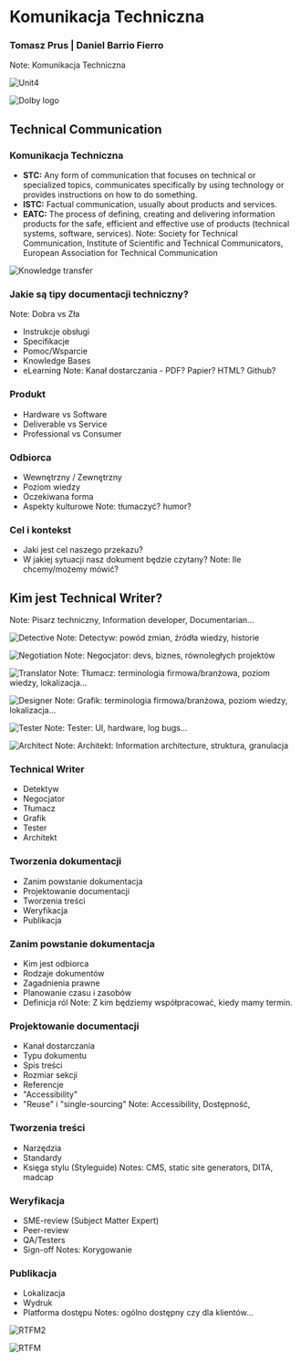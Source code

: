 # Komunikacja Techniczna
### Tomasz Prus | Daniel Barrio Fierro
Note: Komunikacja Techniczna



![Unit4](https://upload.wikimedia.org/wikipedia/commons/0/0b/Unit4_LogoLockup_RGB_Final.jpg)



![Dolby logo](http://logok.org/wp-content/uploads/2014/05/Dolby-logo.png)



## Technical Communication
### Komunikacja Techniczna



* **STC:** Any form of communication that focuses on technical or specialized topics, communicates specifically by using technology or provides instructions on how to do something.
* **ISTC:** Factual communication, usually about products and services.
* **EATC:** The process of defining, creating and delivering information products for the safe, efficient and effective use of products (technical systems, software, services).
Note:  Society for Technical Communication, Institute of Scientific and Technical Communicators, European Association for Technical Communication



![Knowledge transfer](https://solutions21.com/wp-content/uploads/2016/05/blog_KnowledgeTransfer_Buddy_fb-1024x536.jpg)



### **Jakie są tipy documentacji techniczny?**<!-- .element: style="font: 'Lato', Impact, sans-serif;" -->
Note: Dobra vs Zła



- Instrukcje obsługi<!-- .element: class="fragment" data-fragment-index="1" -->
- Specifikacje<!-- .element: class="fragment" data-fragment-index="2" -->
- Pomoc/Wsparcie<!-- .element: class="fragment" data-fragment-index="3" -->
- Knowledge Bases<!-- .element: class="fragment" data-fragment-index="4" -->
- eLearning<!-- .element: class="fragment" data-fragment-index="5" -->
Note: Kanał dostarczania - PDF? Papier? HTML? Github?



### Produkt
- Hardware vs Software
- Deliverable vs Service
- Professional vs Consumer



### Odbiorca
- Wewnętrzny / Zewnętrzny
- Poziom wiedzy
- Oczekiwana forma
- Aspekty kulturowe
Note: tłumaczyć? humor?



### Cel i kontekst
- Jaki jest cel naszego przekazu?
- W jakiej sytuacji nasz dokument będzie czytany?
Note: Ile chcemy/możemy mówić?


## Kim jest Technical Writer?
Note: Pisarz techniczny, Information developer, Documentarian...



![Detective](https://www.earthrangers.com/content/wildwire/detective.png)
Note: Detectyw: powód zmian, źródła wiedzy, historie



![Negotiation](https://cdn.munplanet.com/storage/uploads/52209627db7c13603b000001/topic/background_image/52e14088db7c1397780008a1/Negotiation.jpg)
Note: Negocjator: devs, biznes, równoległych projektów



![Translator](http://icons.iconarchive.com/icons/marcus-roberto/google-play/512/Google-Translate-icon.png)
Note: Tłumacz: terminologia firmowa/branżowa, poziom wiedzy, lokalizacja...



![Designer](https://usabilitygeek.com/wp-content/uploads/2014/03/when-to-prototype-when-to-wireframe-fidelity.jpg)
Note: Grafik: terminologia firmowa/branżowa, poziom wiedzy, lokalizacja...



![Tester](https://nexiilabs.com/blog/wp-content/uploads/2014/05/shutterstock_codebug.jpg)
Note: Tester: UI, hardware, log bugs...



![Architect](http://sagitas.com/wp-content/uploads/2016/10/plans.png)
Note: Architekt: Information architecture, struktura, granulacja



### Technical Writer
- Detektyw<!-- .element: class="fragment" data-fragment-index="1" -->
- Negocjator<!-- .element: class="fragment" data-fragment-index="2" -->
- Tłumacz<!-- .element: class="fragment" data-fragment-index="3" -->
- Grafik<!-- .element: class="fragment" data-fragment-index="4" -->
- Tester<!-- .element: class="fragment" data-fragment-index="5" -->
- Architekt<!-- .element: class="fragment" data-fragment-index="6" -->



### Tworzenia dokumentacji
* Zanim powstanie dokumentacja<!-- .element: class="fragment" data-fragment-index="1" -->
* Projektowanie documentacji<!-- .element: class="fragment" data-fragment-index="2" -->
* Tworzenia treści<!-- .element: class="fragment" data-fragment-index="3" -->
* Weryfikacja<!-- .element: class="fragment" data-fragment-index="4" -->
* Publikacja<!-- .element: class="fragment" data-fragment-index="5" -->



### Zanim powstanie dokumentacja
* Kim jest odbiorca
* Rodzaje dokumentów
* Zagadnienia prawne<!-- .element: class="fragment" data-fragment-index="1" -->
* Planowanie czasu i zasobów<!-- .element: class="fragment" data-fragment-index="1" -->
* Definicja ról<!-- .element: class="fragment" data-fragment-index="1" -->
Note: Z kim będziemy współpracować, kiedy mamy termin.



### Projektowanie documentacji
* Kanał dostarczania
* Typu dokumentu
* Spis treści
* Rozmiar sekcji
* Referencje<!-- .element: class="fragment" data-fragment-index="1" -->
* "Accessibility"<!-- .element: class="fragment" data-fragment-index="2" -->
* "Reuse" i "single-sourcing"<!-- .element: class="fragment" data-fragment-index="3" -->
Note: Accessibility, Dostępność,



### **Tworzenia treści**<!-- .element: style="font: 'Lato', Impact, sans-serif;" -->
* Narzędzia
* Standardy
* Księga stylu (Styleguide)
Notes: CMS, static site generators, DITA, madcap



### Weryfikacja
* SME-review (Subject Matter Expert)
* Peer-review
* QA/Testers
* Sign-off
Notes: Korygowanie


### Publikacja
* Lokalizacja
* Wydruk
* Platforma dostępu
Notes: ogólno dostępny czy dla klientów...



![RTFM2](http://s2.quickmeme.com/img/c1/c1fa1ad064066b5c2ce7f4cfe448c742bdc1451557e3f8c15d6db50aede8758d.jpg)



![RTFM](https://pbs.twimg.com/media/Cgd7ixyXEAAaN1Z.jpg)
